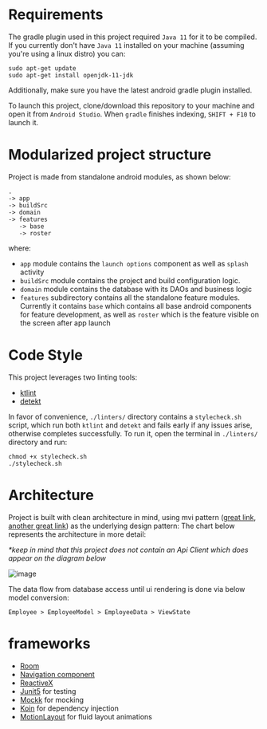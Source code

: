 # Requirements

The gradle plugin used in this project required `Java 11` for it to be compiled. If you currently don't have `Java 11` installed on your machine 
(assuming you're using a linux distro) you can:
```
sudo apt-get update
sudo apt-get install openjdk-11-jdk
```
Additionally, make sure you have the latest android gradle plugin installed.

To launch this project, clone/download this repository to your machine and open it from `Android Studio`.
When `gradle` finishes indexing, `SHIFT + F10` to launch it.

# Modularized project structure

Project is made from standalone android modules, as shown below:
```
.
-> app 
-> buildSrc
-> domain
-> features
   -> base
   -> roster
```
where:
- `app` module contains the `launch options` component as well as `splash` activity
- `buildSrc` module contains the project and build configuration logic. 
- `domain` module contains the database with its DAOs and business logic
- `features` subdirectory contains all the standalone feature modules. Currently it contains `base` 
  which contains all base android components for feature development, as well as `roster` which is the 
  feature visible on the screen after app launch
  
# Code Style

This project leverages two linting tools: 
- <a href="https://ktlint.github.io/">ktlint</a>
- <a href="https://github.com/detekt/detekt">detekt</a>

In favor of convenience, `./linters/` directory contains a `stylecheck.sh` script, which run both
`ktlint` and `detekt` and fails early if any issues arise, otherwise completes successfully. To run it, open the 
terminal in `./linters/` directory and run:
```
chmod +x stylecheck.sh
./stylecheck.sh
```

# Architecture

Project is built with clean architecture in mind, using mvi pattern (<a href="https://hannesdorfmann.com/android/mosby3-mvi-1/">great link</a>, <a href="https://medium.com/swlh/mvi-architecture-with-android-fcde123e3c4a">another great link</a>) as the underlying design pattern: The chart below represents the
architecture in more detail:

_*keep in mind that this project does not contain an Api Client which does appear on the diagram below_

![image](https://user-images.githubusercontent.com/9194725/128768454-edd6fb8a-082a-4ae3-9841-0aa356b969c1.png)

The data flow from database access until ui rendering is done via below model conversion:
```
Employee > EmployeeModel > EmployeeData > ViewState
```

# frameworks

- <a href="https://developer.android.com/training/data-storage/room">Room</a>
- <a href="https://developer.android.com/guide/navigation/navigation-getting-started">Navigation component</a>
- <a href="http://reactivex.io/">ReactiveX</a>
- <a href="https://junit.org/junit5/docs/current/user-guide/">Junit5</a> for testing
- <a href="https://mockk.io/ANDROID.html">Mockk</a> for mocking
- <a href="https://insert-koin.io/">Koin</a> for dependency injection
- <a href="https://developer.android.com/training/constraint-layout/motionlayout">MotionLayout</a> for fluid layout animations
